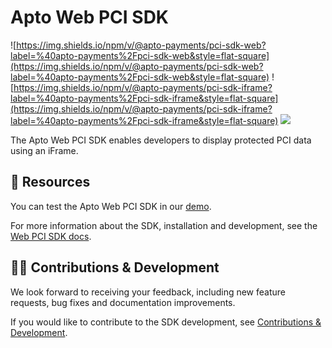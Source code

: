 # Apto Web PCI SDK

![https://img.shields.io/npm/v/@apto-payments/pci-sdk-web?label=%40apto-payments%2Fpci-sdk-web&style=flat-square](https://img.shields.io/npm/v/@apto-payments/pci-sdk-web?label=%40apto-payments%2Fpci-sdk-web&style=flat-square)
![https://img.shields.io/npm/v/@apto-payments/pci-sdk-iframe?label=%40apto-payments%2Fpci-sdk-iframe&style=flat-square](https://img.shields.io/npm/v/@apto-payments/pci-sdk-iframe?label=%40apto-payments%2Fpci-sdk-iframe&style=flat-square)
[![](https://data.jsdelivr.com/v1/package/npm/@apto-payments/pci-sdk-web/badge)](https://www.jsdelivr.com/package/npm/@apto-payments/pci-sdk-web)

The Apto Web PCI SDK enables developers to display protected PCI data using an iFrame.

## 📖 Resources

You can test the Apto Web PCI SDK in our [demo](https://aptopayments.github.io/apto-pci-sdk-web/).

For more information about the SDK, installation and development, see the [Web PCI SDK docs](https://docs.aptopayments.com/docs/sdks/Web/pci_sdk_web).

## 🧑‍💻 Contributions & Development

We look forward to receiving your feedback, including new feature requests, bug fixes and documentation improvements.

If you would like to contribute to the SDK development, see [Contributions & Development](https://docs.aptopayments.com/docs/sdks/Web/pci_sdk_web#contributions--development).
